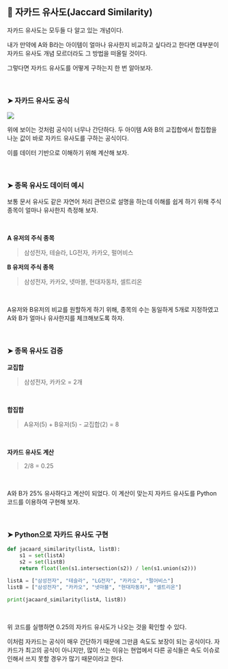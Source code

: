 ## 📌 자카드 유사도(Jaccard Similarity)
자카드 유사도는 모두들 다 알고 있는 개념이다.

내가 만약에 A와 B라는 아이템이 얼마나 유사한지 비교하고 싶다라고 한다면 대부분이 자카드 유사도 개념 모르더라도 그 방법을 떠올릴 것이다.

그렇다면 자카드 유사도를 어떻게 구하는지 한 번 알아보자.

<br>

### ➤ 자카드 유사도 공식
![](https://velog.velcdn.com/images/cjyooong/post/a437e4f0-61fb-479b-8c44-cb8335c96179/image.png)

위에 보이는 것처럼 공식이 너무나 간단하다. 두 아이템 A와 B의 교집합에서 합집합을 나눈 값이 바로 자카드 유사도를 구하는 공식이다.

이를 데이터 기반으로 이해하기 위해 계산해 보자.

<br>

### ➤ 종목 유사도 데이터 예시
보통 문서 유사도 같은 자연어 처리 관련으로 설명을 하는데 이해를 쉽게 하기 위해 주식 종목이 얼마나 유사한지 측정해 보자.

<br>

__A 유저의 주식 종목__
> 삼성전자, 테슬라, LG전자, 카카오, 펄어비스

__B 유저의 주식 종목__
> 삼성전자, 카카오, 넷마블, 현대자동차, 셀트리온

<br>

A유저와 B유저의 비교를 원할하게 하기 위해, 종목의 수는 동일하게 5개로 지정하였고 A와 B가 얼마나 유사한지를 체크해보도록 하자.

<br>

### ➤ 종목 유사도 검증
__교집합__
> 삼성전자, 카카오 = 2개

<br>

__합집합__
> A유저(5) + B유저(5) - 교집합(2) = 8

<br>

__자카드 유사도 계산__
> 2/8 = 0.25

<br>

A와 B가 25% 유사하다고 계산이 되었다. 이 계산이 맞는지 자카드 유사도를 Python 코드를 이용하여 구현해 보자.

<br>

### ➤ Python으로 자카드 유사도 구현
```python
def jacaard_similarity(listA, listB):
	s1 = set(listA)
    s2 = set(listB)
    return float(len(s1.intersection(s2)) / len(s1.union(s2)))
   
listA = ["삼성전자", "테슬라", "LG전자", "카카오", "펄어비스"]
listB = ["삼성전자", "카카오", "넷마블", "현대자동차", "셀트리온"]

print(jacaard_similarity(listA, listB))
```

<br>

위 코드를 실행하면 0.25의 자카드 유사도가 나오는 것을 확인할 수 있다.

이처럼 자카드는 공식이 매우 간단하기 때문에 그만큼 속도도 보장이 되는 공식이다. 자카드가 최고의 공식이 아니지만, 많이 쓰는 이유는 현업에서 다른 공식들은 속도 이슈로 인해서 쓰지 못할 경우가 많기 때문이라고 한다.